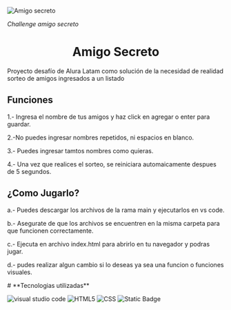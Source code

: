 
![Amigo secreto](https://github.com/user-attachments/assets/3ebfee5a-d431-46a4-952d-ef67920643e7)

<em> Challenge amigo secreto </em>
<h1 align="center"> Amigo Secreto </h1>
<p> Proyecto desafío de Alura Latam como solución de la necesidad de realidad sorteo de amigos ingresados a un listado </p>

## **Funciones**
<p>
1.- Ingresa el nombre de tus amigos y haz click en agregar o enter para guardar.
  
2.-No puedes ingresar nombres repetidos, ni espacios en blanco.

3.- Puedes ingresar tamtos nombres como quieras.

4.- Una vez que realices el sorteo, se reiniciara automaicamente despues de 5 segundos.
</p>


## **¿Como Jugarlo?**
<p>
a.- Puedes descargar los archivos de la rama main y ejecutarlos en vs code.
  
b.- Asegurate de que los archivos se encuentren en la misma carpeta para que funcionen correctamente.

c.- Ejecuta en archivo index.html para abrirlo en tu navegador y podras jugar.

d.- pudes realizar algun cambio si lo deseas ya sea una funcion o funciones visuales.
</p>
# **Tecnologias utilizadas**

![visual studio code](https://img.shields.io/badge/Visual_Studio_Code-blue)
![HTML5](https://img.shields.io/badge/HTML5-orange)
![CSS](https://img.shields.io/badge/CSS-purple)
![Static Badge](https://img.shields.io/badge/Java_Script-yellow)
